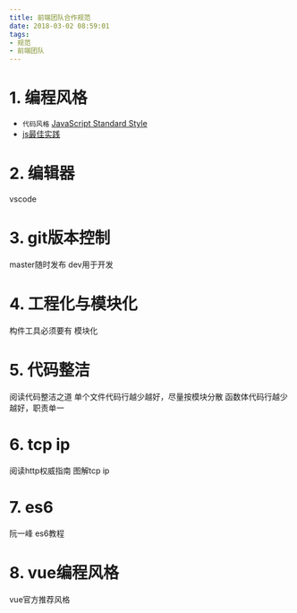 ```yaml
---
title: 前端团队合作规范
date: 2018-03-02 08:59:01
tags:
- 规范
- 前端团队
---
```


# 1. 编程风格
- `代码风格` [JavaScript Standard Style](https://standardjs.com/readme-zhcn.html)
- [js最佳实践](https://wdd.js.org/js-best-parctices/#/)

# 2. 编辑器
vscode

# 3. git版本控制
master随时发布
dev用于开发

# 4. 工程化与模块化
构件工具必须要有
模块化

# 5. 代码整洁
阅读代码整洁之道
单个文件代码行越少越好，尽量按模块分散
函数体代码行越少越好，职责单一

# 6. tcp ip
阅读http权威指南
图解tcp ip

# 7. es6
阮一峰 es6教程

# 8. vue编程风格
vue官方推荐风格
